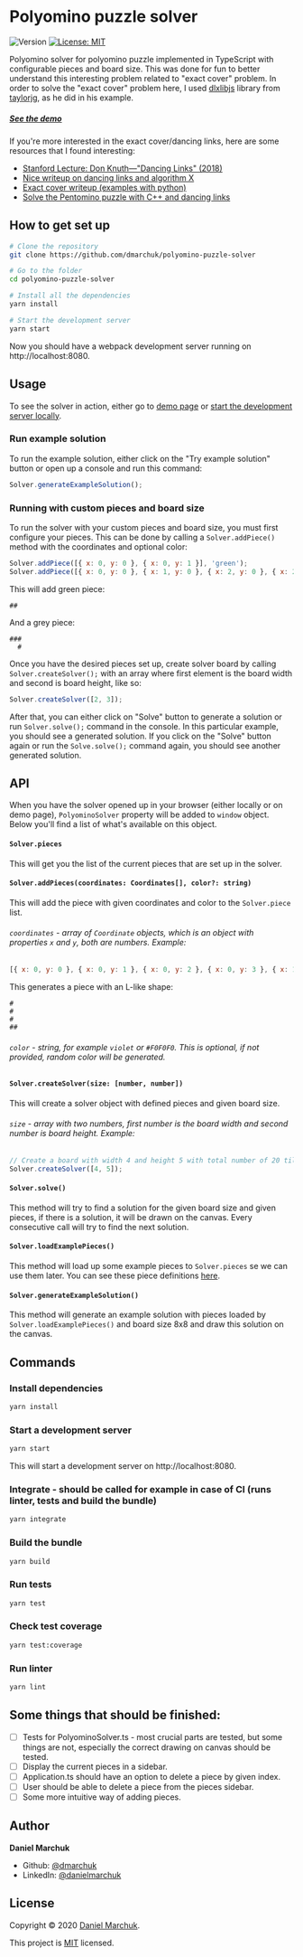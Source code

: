 # Polyomino puzzle solver 
![Version](https://img.shields.io/badge/version-1.0.0-blue.svg?cacheSeconds=2592000)
[![License: MIT](https://img.shields.io/badge/License-MIT-yellow.svg)](https://github.com/facebook/react/blob/master/LICENSE)

Polyomino solver for polyomino puzzle implemented in TypeScript with configurable pieces and board size. This was done for fun to better understand this interesting problem related to "exact cover" problem. In order to solve the "exact cover" problem here, I used [dlxlibjs](https://github.com/taylorjg/dlxlibjs) library from [taylorjg](https://github.com/taylorjg), as he did in his example.

#####  [See the demo](https://dmarchuk.github.io/polyomino-puzzle-solver/)

If you're more interested in the exact cover/dancing links, here are some resources that I found interesting:

- [Stanford Lecture: Don Knuth—"Dancing Links" (2018)](https://www.youtube.com/watch?v=_cR9zDlvP88)
- [Nice writeup on dancing links and algorithm X](https://garethrees.org/2007/06/10/zendoku-generation/#section-4)
- [Exact cover writeup (examples with python)](https://garethrees.org/2015/11/09/exact-cover/)
- [Solve the Pentomino puzzle with C++ and dancing links](https://www.codeproject.com/Articles/271634/Puzzle-Solver)

## How to get set up
```sh
# Clone the repository
git clone https://github.com/dmarchuk/polyomino-puzzle-solver

# Go to the folder
cd polyomino-puzzle-solver

# Install all the dependencies
yarn install

# Start the development server
yarn start
```

Now you should have a webpack development server running on http://localhost:8080.

## Usage
To see the solver in action, either go to [demo page](https://dmarchuk.github.io/polyomino-puzzle-solver/) or [start the development server locally](#how-to-get-set-up).

### Run example solution
To run the example solution, either click on the "Try example solution" button or open up a console and run this command:
```javascript
Solver.generateExampleSolution();
```

### Running with custom pieces and board size
To run the solver with your custom pieces and board size, you must first configure your pieces.
This can be done by calling a `Solver.addPiece()` method with the coordinates and optional color:
```javascript
Solver.addPiece([{ x: 0, y: 0 }, { x: 0, y: 1 }], 'green');
Solver.addPiece([{ x: 0, y: 0 }, { x: 1, y: 0 }, { x: 2, y: 0 }, { x: 2, y: 1 }], 'grey');
```

This will add green piece:
```
##
```

And a grey piece:
```
###
  #
```

Once you have the desired pieces set up, create solver board by calling `Solver.createSolver();` with an array where first element is the board width and second is board height, like so:
```javascript
Solver.createSolver([2, 3]);
```

After that, you can either click on "Solve" button to generate a solution or run `Solver.solve();` command in the console. In this particular example, you should see a generated solution.
If you click on the "Solve" button again or run the `Solve.solve();` command again, you should see another generated solution.

## API
When you have the solver opened up in your browser (either locally or on demo page), `PolyominoSolver` property will be added to `window` object.
Below you'll find a list of what's available on this object.

#### **`Solver.pieces`**  
This will get you the list of the current pieces that are set up in the solver.

#### **`Solver.addPieces(coordinates: Coordinates[], color?: string)`**  
This will add the piece with given coordinates and color to the `Solver.piece` list.

###### `coordinates` - array of `Coordinate` objects, which is an object with properties `x` and `y`, both are numbers. Example:
```javascript
[{ x: 0, y: 0 }, { x: 0, y: 1 }, { x: 0, y: 2 }, { x: 0, y: 3 }, { x: 1, y: 3 }]
```

This generates a piece with an L-like shape:
```
# 
# 
# 
##
```
###### `color` - string, for example `violet` or `#F0F0F0`. This is optional, if not provided, random color will be generated.

#### **`Solver.createSolver(size: [number, number])`**  
This will create a solver object with defined pieces and given board size.

###### `size` - array with two numbers, first number is the board width and second number is board height. Example:
```javascript
// Create a board with width 4 and height 5 with total number of 20 tiles.
Solver.createSolver([4, 5]);
```

#### **`Solver.solve()`**
This method will try to find a solution for the given board size and given pieces, if there is a solution, it will be drawn on the canvas.
Every consecutive call will try to find the next solution.

#### **`Solver.loadExamplePieces()`**
This method will load up some example pieces to `Solver.pieces` se we can use them later. You can see these piece definitions [here](https://github.com/dmarchuk/polyomino-puzzle-solver/blob/master/src/constants.ts#L3).


#### **`Solver.generateExampleSolution()`**
This method will generate an example solution with pieces loaded by `Solver.loadExamplePieces()` and board size 8x8 and draw this solution on the canvas.


## Commands

### Install dependencies

```sh
yarn install
```

### Start a development server

```sh
yarn start
```

This will start a development server on http://localhost:8080.

### Integrate - should be called for example in case of CI (runs linter, tests and build the bundle)

```sh
yarn integrate
```

### Build the bundle

```sh
yarn build
```

### Run tests

```sh
yarn test
```

### Check test coverage

```sh
yarn test:coverage
```

### Run linter

```sh
yarn lint
```

## Some things that should be finished:
- [ ] Tests for PolyominoSolver.ts - most crucial parts are tested, but some things are not, especially the correct drawing on canvas should be tested.
- [ ] Display the current pieces in a sidebar.
- [ ] Application.ts should have an option to delete a piece by given index.
- [ ] User should be able to delete a piece from the pieces sidebar.
- [ ] Some more intuitive way of adding pieces.

## Author

**Daniel Marchuk**

* Github: [@dmarchuk](https://github.com/dmarchuk)
* LinkedIn: [@danielmarchuk](https://linkedin.com/in/danielmarchuk)


## License

Copyright © 2020 [Daniel Marchuk](https://github.com/dmarchuk).

This project is [MIT](https://github.com/facebook/react/blob/master/LICENSE) licensed.

